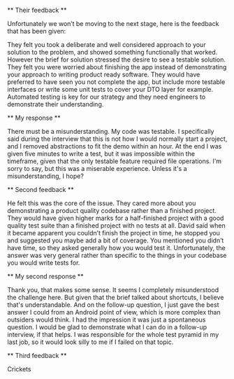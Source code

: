 ** Their feedback **

Unfortunately we won’t be moving to the next stage, here is the feedback that has been given:

They felt you took a deliberate and well considered approach to your solution to the problem, and showed something
functionally that worked. However the brief for solution stressed the desire to see a testable solution. They felt you
were worried about finishing the app instead of demonstrating your approach to writing product ready software. They
would have preferred to have seen you not complete the app, but include more testable interfaces or write some unit
tests to cover your DTO layer for example. Automated testing is key for our strategy and they need engineers to
demonstrate their understanding.

** My response **

There must be a misunderstanding. My code was testable. I specifically said during the interview that this is not how
I would normally start a project, and I removed abstractions to fit the demo within an hour. At the end I was given
five minutes to write a test, but it was impossible within the timeframe, given that the only testable feature required
file operations. I'm sorry to say, but this was a miserable experience. Unless it's a misunderstanding, I hope?

** Second feedback **

He felt this was the core of the issue. They cared more about you demonstrating a product quality codebase rather than
a finished project. They would have given higher marks for a half-finished project with a good quality test suite than
a finished project with no tests at all. David said when it became apparent you couldn’t finish the project in time, he
stopped you and suggested you maybe add a bit of coverage. You mentioned you didn’t have time, so they asked generally
how you would test it. Unfortunately, the answer was very general rather than specific to the things in your codebase
you would write tests for.

** My second response **

Thank you, that makes some sense. It seems I completely misunderstood the challenge here. But given that the brief
talked about shortcuts, I believe that's understandable. And on the follow-up question, I just gave the best answer I
could from an Android point of view, which is more complex than outsiders would think. I had the impression it was just
a spontaneous question. I would be glad to demonstrate what I can do in a follow-up interview, if that helps. I was
responsible for the whole test pyramid in my last job, so it would look silly to me if I failed on that topic.

** Third feedback **

Crickets